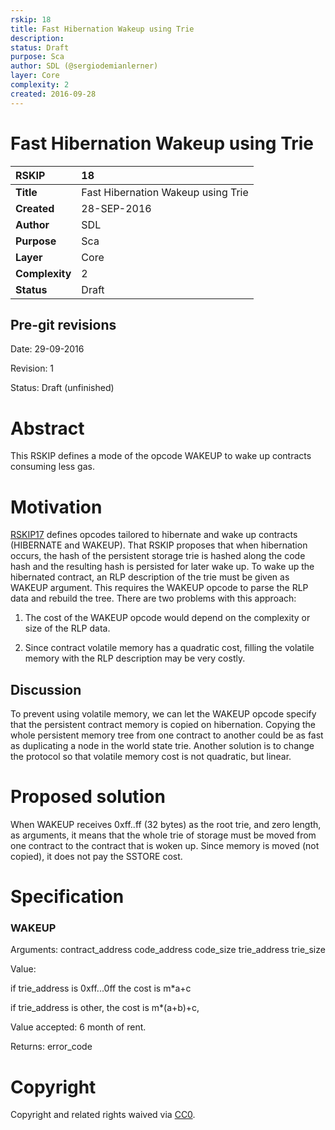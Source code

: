 ```yaml
---
rskip: 18
title: Fast Hibernation Wakeup using Trie
description: 
status: Draft
purpose: Sca
author: SDL (@sergiodemianlerner)
layer: Core
complexity: 2
created: 2016-09-28
---
```


# Fast Hibernation Wakeup using Trie

|RSKIP          |18           |
| :------------ |:-------------|
|**Title**      |Fast Hibernation Wakeup using Trie |
|**Created**    |28-SEP-2016 |
|**Author**     |SDL |
|**Purpose**    |Sca |
|**Layer**      |Core |
|**Complexity** |2 |
|**Status**     |Draft |

## Pre-git revisions

Date: 29-09-2016

Revision: 1

Status: Draft (unfinished)

# **Abstract**

This RSKIP defines a mode of the opcode WAKEUP to wake up contracts consuming less gas. 

# **Motivation**

[RSKIP17] defines opcodes tailored to hibernate and wake up contracts (HIBERNATE and WAKEUP). That RSKIP proposes that when hibernation occurs, the hash of the persistent storage trie is hashed along the code hash and the resulting hash is persisted for later wake up. To wake up the hibernated contract, an RLP description of the trie must be given as WAKEUP argument. This requires the WAKEUP opcode to parse the RLP data and rebuild the tree. There are two problems with this approach:

1. The cost of the WAKEUP opcode would depend on the complexity or size of the RLP data. 

2. Since contract volatile memory has a quadratic cost, filling the volatile memory with the RLP description may be very costly.

##  Discussion

To prevent using volatile memory, we can let the WAKEUP opcode specify that the persistent contract memory is copied on hibernation. Copying the whole persistent memory tree from one contract to another could be as fast as duplicating a node in the world state trie. Another solution is to change the protocol so that volatile memory cost is not quadratic, but linear.

# Proposed solution

When WAKEUP receives 0xff..ff (32 bytes) as the root trie, and zero length, as arguments, it means that the whole trie of storage must be moved from one contract to the contract that is woken up. Since memory is moved (not copied), it does not pay the SSTORE cost.
 
# **Specification**

### WAKEUP

Arguments: contract_address code_address code_size trie_address trie_size

Value: 

if trie_address is 0xff...0ff the cost is m*a+c

if trie_address is other, the cost is m*(a+b)+c, 

Value accepted: 6 month of rent.

Returns: error_code

[RSKIP17]: https://github.com/rsksmart/RSKIPs/blob/master/IPs/RSKIP17.md

# **Copyright**

Copyright and related rights waived via [CC0](https://creativecommons.org/publicdomain/zero/1.0/).
